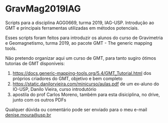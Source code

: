 # GravMag2019IAG
Scripts para a disciplina AGG0669, turma 2019, IAG-USP. Introdução ao GMT e principais ferramentas utilizadas em métodos potenciais.

Esses scripts foram feitos para introduzir os alunos do curso de Gravimetria e Geomagnetismo, turma 2019, ao pacote GMT - The generic mapping tools.

Não pretendo organizar aqui um curso de GMT, para tanto sugiro ótimos tutorias de GMT disponíveis:
1) https://docs.generic-mapping-tools.org/5.4/GMT_Tutorial.html  dos próprios criadores do GMT, objetivo e bem completo
2) https://static.danilorvieira.com/minicurso/aulas.pdf          de um ex-aluno do IO-USP, Danilo Vieira, curso introdutório
3) apostila do prof Carlos Moreno, também para esta disiciplina, no drive, junto com os outros PDFs

Qualquer dúvida ou comentário pode ser enviado para o meu e-mail denise.moura@usp.br
